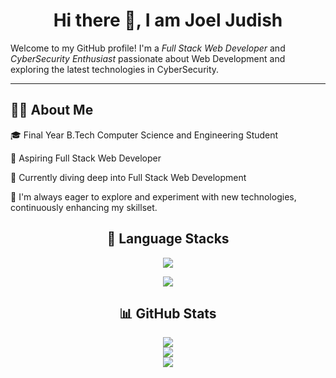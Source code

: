 <h1 align="center">Hi there 👋, I am Joel Judish</h1>

Welcome to my GitHub profile! I'm a *Full Stack Web Developer* and *CyberSecurity Enthusiast* passionate about Web Development and exploring the latest technologies in CyberSecurity.

---

## 👨‍💻 About Me
🎓 Final Year B.Tech Computer Science and Engineering Student

🌟 Aspiring Full Stack Web Developer

🚀 Currently diving deep into Full Stack Web Development 

🔧 I'm always eager to explore and experiment with new technologies, continuously enhancing my skillset.

<div align = "center" >
   
  ## 📌 Language Stacks <br/>
  <p align="center">
    <a href="https://skillicons.dev">
      <img src="https://skillicons.dev/icons?i=c,cpp,java,python" />
    </a>
  </p>


  <p align="center">
    <a href="https://skillicons.dev">
      <img src="https://skillicons.dev/icons?i=html,css,js" />
    </a>
  </p>

## 📊 GitHub Stats
   ![](https://github-readme-stats-alpha-snowy-32.vercel.app/api?username=Joel-Judish&theme=merko&hide_border=false&include_all_commits=true&count_private=true)<br/>
   ![](https://github-readme-streak-stats.herokuapp.com/?user=Joel-Judish&theme=radical&hide_border=false)<br/>
   [![](https://github-readme-stats.vercel.app/api/top-langs/?username=Joel-Judish&theme=radical&hide_border=false&include_all_commits=true&count_private=true&layout=compact)](#Stats)<br/>
</div>







<!---
Joel-Judish/Joel-Judish is a ✨ special ✨ repository because its `README.md` (this file) appears on your GitHub profile.
You can click the Preview link to take a look at your changes.
--->
